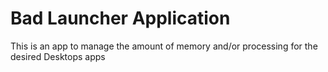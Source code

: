 

# Bad Launcher Application

This is an app to manage the amount of memory and/or processing for the desired Desktops apps
